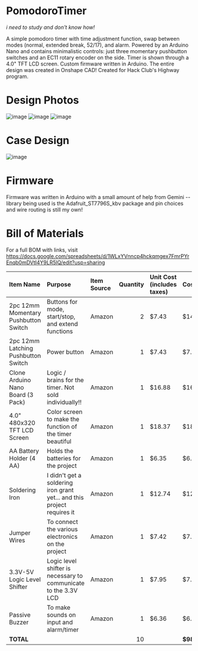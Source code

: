 # PomodoroTimer
*i need to study and don't know how!*

A simple pomodoro timer with time adjustment function, swap between modes (normal, extended break, 52/17), and alarm. Powered by an Arduino Nano and contains minimalistic controls: just three momentary pushbutton switches and an EC11 rotary encoder on the side. Timer is shown through a 4.0" TFT LCD screen. Custom firmware written in Arduino. The entire design was created in Onshape CAD! Created for Hack Club's Highway program.

# Design Photos

![image](https://github.com/user-attachments/assets/7c70e237-0dee-4561-a22a-16a817cc7446)
![image](https://github.com/user-attachments/assets/7f2ca509-f032-401e-9ef8-379abd75b036)
![image](https://github.com/user-attachments/assets/ef842b13-29de-476f-a823-ebbba32c1691)

# Case Design

![image](https://github.com/user-attachments/assets/febabce9-ad7b-4055-9bb8-aab78de73a8a)

# Firmware
Firmware was written in Arduino with a small amount of help from Gemini -- library being used is the Adafruit_ST7796S_kbv package and pin choices and wire routing is still my own!

# Bill of Materials
For a full BOM with links, visit https://docs.google.com/spreadsheets/d/1WLxYVnncp4hckqmgex7FmrPYrEnqb0mDVtI4Y9LR5lQ/edit?usp=sharing

| Item Name                                | Purpose                                                  | Item Source | Quantity | Unit Cost (includes taxes) | Cost    |
|:-----------------------------------------|:----------------------------------------------------------|:------------|---------:|:----------------------------|:--------|
| 2pc 12mm Momentary Pushbutton Switch     | Buttons for mode, start/stop, and extend functions        | Amazon      |        2 | $7.43                      | $14.86  |
| 2pc 12mm Latching Pushbutton Switch      | Power button                                              | Amazon      |        1 | $7.43                      | $7.43   |
| Clone Arduino Nano Board (3 Pack)        | Logic / brains for the timer. Not sold individually!!     | Amazon      |        1 | $16.88                     | $16.88  |
| 4.0" 480x320 TFT LCD Screen              | Color screen to make the function of the timer beautiful  | Amazon      |        1 | $18.37                     | $18.37  |
| AA Battery Holder (4 AA)                 | Holds the batteries for the project                       | Amazon      |        1 | $6.35                      | $6.35   |
| Soldering Iron                           | I didn't get a soldering iron grant yet... and this project requires it | Amazon |        1 | $12.74                     | $12.74  |
| Jumper Wires                             | To connect the various electronics on the project         | Amazon      |        1 | $7.42                      | $7.42   |
| 3.3V-5V Logic Level Shifter              | Logic level shifter is necessary to communicate to the 3.3V LCD | Amazon |        1 | $7.95                      | $7.95   |
| Passive Buzzer                           | To make sounds on input and alarm/timer                   | Amazon      |        1 | $6.36                      | $6.36   |
| **TOTAL**                                |                                                           |             |       10 |                            | **$98.36** |

